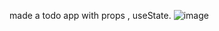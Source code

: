 made a todo app with props , useState.
![image](https://github.com/user-attachments/assets/82ed34de-d0fd-4d0f-bc82-b85fcd00e0a1)
